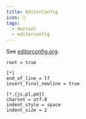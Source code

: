 ```yaml
---
title: EditorConfig
icon: 📑
tags:
  - devtool
  - editorconfig
---
```


See [editorconfig.org](https://editorconfig.org/).

```
root = true

[*]
end_of_line = lf
insert_final_newline = true

[*.{js,pl,pm}]
charset = utf-8
indent_style = space
indent_size = 2
```
